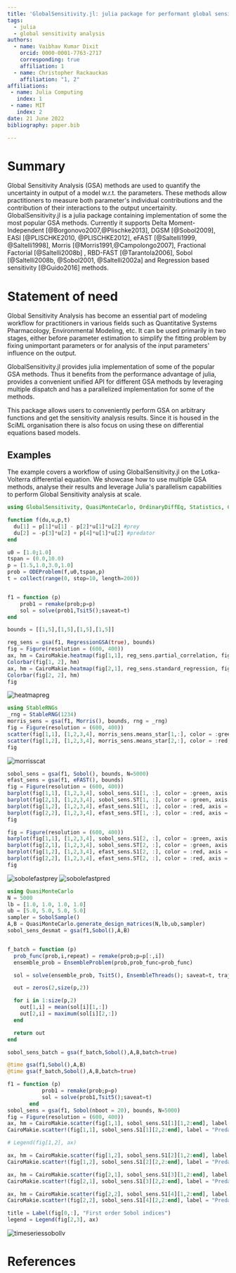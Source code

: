 ```yaml
---
title: 'GlobalSensitivity.jl: julia package for performant global sensitivity analysis'
tags:
  - julia
  - global sensitivity analysis
authors:
  - name: Vaibhav Kumar Dixit
    orcid: 0000-0001-7763-2717
    corresponding: true
    affiliation: 1
  - name: Christopher Rackauckas
    affiliation: "1, 2"
affiliations:
 - name: Julia Computing
   index: 1
 - name: MIT
   index: 2
date: 21 June 2022
bibliography: paper.bib

---
```


# Summary

Global Sensitivity Analysis (GSA) methods are used to quantify the uncertainty in
output of a model w.r.t. the parameters. These methods allow practitioners to
measure both parameter's individual contributions and the contribution of their interactions
to the output uncertainity. GlobalSensitivity.jl is a julia package containing implementation of some the most popular GSA methods. Currently it supports Delta Moment-Independent [@Borgonovo2007,@Plischke2013], DGSM [@Sobol2009], EASI [@PLISCHKE2010, @PLISCHKE2012], eFAST [@Saltelli1999, @Saltelli1998], Morris [@Morris1991,@Campolongo2007], Fractional Factorial [@Saltelli2008b] , RBD-FAST [@Tarantola2006], Sobol [@Saltelli2008b, @Sobol2001, @Saltelli2002a] and Regression based sensitivity [@Guido2016] methods.

# Statement of need

Global Sensitivity Analysis has become an essential part of modeling workflow for practitioners in various fields such as Quantitative Systems Pharmacology, Environmental Modeling, etc. It can be used primarily in two stages, either before parameter estimation to simplify the fitting problem by fixing unimportant parameters or for analysis of the input parameters' influence on the output.

GlobalSensitivity.jl provides julia implementation of some of the popular GSA methods. Thus it benefits from the performance advantage of julia, provides a convenient unified API for different GSA methods by leveraging multiple dispatch and has a parallelized implementation for some of the methods.

This package allows users to conveniently perform GSA on arbitrary functions and get the sensitivity analysis results. Since it is housed in the SciML organisation there is also focus on using these on differential equations based models.

## Examples

The example covers a workflow of using GlobalSensitivity.jl on the Lotka-Volterra differential equation.
We showcase how to use multiple GSA methods, analyse their results and leverage Julia's parallelism capabilities to
perform Global Sensitivity analysis at scale.

```julia
using GlobalSensitivity, QuasiMonteCarlo, OrdinaryDiffEq, Statistics, CairoMakie

function f(du,u,p,t)
  du[1] = p[1]*u[1] - p[2]*u[1]*u[2] #prey
  du[2] = -p[3]*u[2] + p[4]*u[1]*u[2] #predator
end

u0 = [1.0;1.0]
tspan = (0.0,10.0)
p = [1.5,1.0,3.0,1.0]
prob = ODEProblem(f,u0,tspan,p)
t = collect(range(0, stop=10, length=200))


f1 = function (p)
    prob1 = remake(prob;p=p)
    sol = solve(prob1,Tsit5();saveat=t)
end

bounds = [[1,5],[1,5],[1,5],[1,5]]

reg_sens = gsa(f1, RegressionGSA(true), bounds)
fig = Figure(resolution = (600, 400))
ax, hm = CairoMakie.heatmap(fig[1,1], reg_sens.partial_correlation, figure = (resolution = (600, 400),), axis = (xticksvisible = false,yticksvisible = false, yticklabelsvisible = false, xticklabelsvisible = false, title = "Partial correlation"))
Colorbar(fig[1, 2], hm)
ax, hm = CairoMakie.heatmap(fig[2,1], reg_sens.standard_regression, figure = (resolution = (600, 400),), axis = (xticksvisible = false,yticksvisible = false, yticklabelsvisible = false, xticklabelsvisible = false, title = "Standard regression"))
Colorbar(fig[2, 2], hm)
fig
```

![heatmapreg](https://user-images.githubusercontent.com/23134958/127019339-607b8d0b-6c38-4a18-b62e-e3ea0ae40941.png)

```julia
using StableRNGs
_rng = StableRNG(1234)
morris_sens = gsa(f1, Morris(), bounds, rng = _rng)
fig = Figure(resolution = (600, 400))
scatter(fig[1,1], [1,2,3,4], morris_sens.means_star[1,:], color = :green, axis = (xticksvisible = false, xticklabelsvisible = false, title = "Prey",))
scatter(fig[1,2], [1,2,3,4], morris_sens.means_star[2,:], color = :red, axis = (xticksvisible = false, xticklabelsvisible = false, title = "Predator",))
fig
```

![morrisscat](https://user-images.githubusercontent.com/23134958/127019346-2b5548c5-f4ec-4547-9f8f-af3e4b4c317c.png)

```julia
sobol_sens = gsa(f1, Sobol(), bounds, N=5000)
efast_sens = gsa(f1, eFAST(), bounds)
fig = Figure(resolution = (600, 400))
barplot(fig[1,1], [1,2,3,4], sobol_sens.S1[1, :], color = :green, axis = (xticksvisible = false, xticklabelsvisible = false, title = "Prey (Sobol)", ylabel = "First order"))
barplot(fig[2,1], [1,2,3,4], sobol_sens.ST[1, :], color = :green, axis = (xticksvisible = false, xticklabelsvisible = false, ylabel = "Total order"))
barplot(fig[1,2], [1,2,3,4], efast_sens.S1[1, :], color = :red, axis = (xticksvisible = false, xticklabelsvisible = false, title = "Prey (eFAST)"))
barplot(fig[2,2], [1,2,3,4], efast_sens.ST[1, :], color = :red, axis = (xticksvisible = false, xticklabelsvisible = false))
fig

fig = Figure(resolution = (600, 400))
barplot(fig[1,1], [1,2,3,4], sobol_sens.S1[2, :], color = :green, axis = (xticksvisible = false, xticklabelsvisible = false, title = "Predator (Sobol)", ylabel = "First order"))
barplot(fig[2,1], [1,2,3,4], sobol_sens.ST[2, :], color = :green, axis = (xticksvisible = false, xticklabelsvisible = false, ylabel = "Total order"))
barplot(fig[1,2], [1,2,3,4], efast_sens.S1[2, :], color = :red, axis = (xticksvisible = false, xticklabelsvisible = false, title = "Predator (eFAST)"))
barplot(fig[2,2], [1,2,3,4], efast_sens.ST[2, :], color = :red, axis = (xticksvisible = false, xticklabelsvisible = false))
fig
```

![sobolefastprey](https://user-images.githubusercontent.com/23134958/127019361-8d625107-7f9c-44b5-a0dc-489bd512b7dc.png)
![sobolefastpred](https://user-images.githubusercontent.com/23134958/127019358-8bd0d918-e6fd-4929-96f1-d86330d91c69.png)

```julia
using QuasiMonteCarlo
N = 5000
lb = [1.0, 1.0, 1.0, 1.0]
ub = [5.0, 5.0, 5.0, 5.0]
sampler = SobolSample()
A,B = QuasiMonteCarlo.generate_design_matrices(N,lb,ub,sampler)
sobol_sens_desmat = gsa(f1,Sobol(),A,B)


f_batch = function (p)
  prob_func(prob,i,repeat) = remake(prob;p=p[:,i])
  ensemble_prob = EnsembleProblem(prob,prob_func=prob_func)

  sol = solve(ensemble_prob, Tsit5(), EnsembleThreads(); saveat=t, trajectories=size(p,2))

  out = zeros(2,size(p,2))

  for i in 1:size(p,2)
    out[1,i] = mean(sol[i][1,:])
    out[2,i] = maximum(sol[i][2,:])
  end

  return out
end

sobol_sens_batch = gsa(f_batch,Sobol(),A,B,batch=true)

@time gsa(f1,Sobol(),A,B)
@time gsa(f_batch,Sobol(),A,B,batch=true)
```

```julia
f1 = function (p)
           prob1 = remake(prob;p=p)
           sol = solve(prob1,Tsit5();saveat=t)
       end
sobol_sens = gsa(f1, Sobol(nboot = 20), bounds, N=5000)
fig = Figure(resolution = (600, 400))
ax, hm = CairoMakie.scatter(fig[1,1], sobol_sens.S1[1][1,2:end], label = "Prey", markersize = 4)
CairoMakie.scatter!(fig[1,1], sobol_sens.S1[1][2,2:end], label = "Predator", markersize = 4)

# Legend(fig[1,2], ax)

ax, hm = CairoMakie.scatter(fig[1,2], sobol_sens.S1[2][1,2:end], label = "Prey", markersize = 4)
CairoMakie.scatter!(fig[1,2], sobol_sens.S1[2][2,2:end], label = "Predator", markersize = 4)

ax, hm = CairoMakie.scatter(fig[2,1], sobol_sens.S1[3][1,2:end], label = "Prey", markersize = 4)
CairoMakie.scatter!(fig[2,1], sobol_sens.S1[3][2,2:end], label = "Predator", markersize = 4)

ax, hm = CairoMakie.scatter(fig[2,2], sobol_sens.S1[4][1,2:end], label = "Prey", markersize = 4)
CairoMakie.scatter!(fig[2,2], sobol_sens.S1[4][2,2:end], label = "Predator", markersize = 4)

title = Label(fig[0,:], "First order Sobol indices")
legend = Legend(fig[2,3], ax)
```

![timeseriessobollv](https://user-images.githubusercontent.com/23134958/156987652-85958bde-ae73-4f71-8555-318f779257ad.png)

# References
